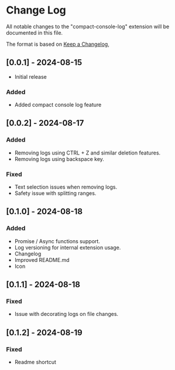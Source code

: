 # Change Log

All notable changes to the "compact-console-log" extension will be documented in this file.

The format is based on [Keep a Changelog](https://keepachangelog.com/en/1.1.0/),

## [0.0.1] - 2024-08-15

- Initial release

### Added

- Added compact console log feature

## [0.0.2] - 2024-08-17

### Added

- Removing logs using CTRL + Z and similar deletion features.
- Removing logs using backspace key.

### Fixed

- Text selection issues when removing logs.
- Safety issue with splitting ranges.

## [0.1.0] - 2024-08-18

### Added

- Promise / Async functions support.
- Log versioning for internal extension usage.
- Changelog
- Improved README.md
- Icon

## [0.1.1] - 2024-08-18

### Fixed

- Issue with decorating logs on file changes.

## [0.1.2] - 2024-08-19

### Fixed

- Readme shortcut